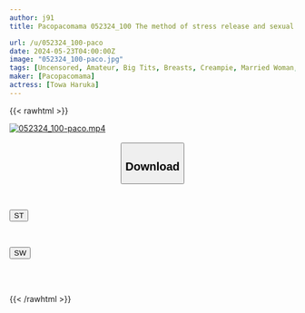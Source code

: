 ```yaml
---
author: j91
title: Pacopacomama 052324_100 The method of stress release and sexual desire of ma’am president who runs the restaurant Towa Haruka

url: /u/052324_100-paco
date: 2024-05-23T04:00:00Z
image: "052324_100-paco.jpg"
tags: [Uncensored, Amateur, Big Tits, Breasts, Creampie, Married Woman, Mature Woman, Nice Ass, Sexy Legs, Slender]
maker: [Pacopacomama]
actress: [Towa Haruka]
---
```



{{< rawhtml >}}

<div class="video" data-videoid="LyRko0P3q2HRLwg">
    <a href="javascript:;">
        <img src="/u/052324_100-paco/052324_100-paco.jpg" width="WIDTH" height="HEIGHT" alt="052324_100-paco.mp4" loading="lazy">
    </a>
</div>

<script type="text/javascript" src="https://j91.asia/asset/on-demand-st.js"></script>

<br>
  <link rel="stylesheet" href="https://j91.asia/asset/bs5.css">
  
  <center>
  <button class="btn btn-primary" type="button" data-bs-toggle="collapse" data-bs-target=".multi-collapse" aria-expanded="false" aria-controls="multiCollapseExample1 multiCollapseExample2"><h2>Download</h2></button></center>
</p>
<div class="row">
  <div class="col">
    <div class="collapse multi-collapse" id="multiCollapseExample1">
      <div class="card card-body">
	      	      <br>
<div class="buttons">  
<p><a href="/u/052324_100-paco/st.html" target="_blank"><button class="btn-hover color-3"><i class="fa fa-download"></i> ST</button></a></p></div>
    </div>
  </div>
</div>
  <div class="col">
    <div class="collapse multi-collapse" id="multiCollapseExample2">
      <div class="card card-body">
	      <br>
<div class="buttons">
<p><a href="/u/052324_100-paco/sw.html" target="_blank"><button class="btn-hover color-2"><i class="fa fa-download"></i> SW</button></a></p></div>
<br><br>
      </div>
    </div>
  </div>
</div>

{{< /rawhtml >}}